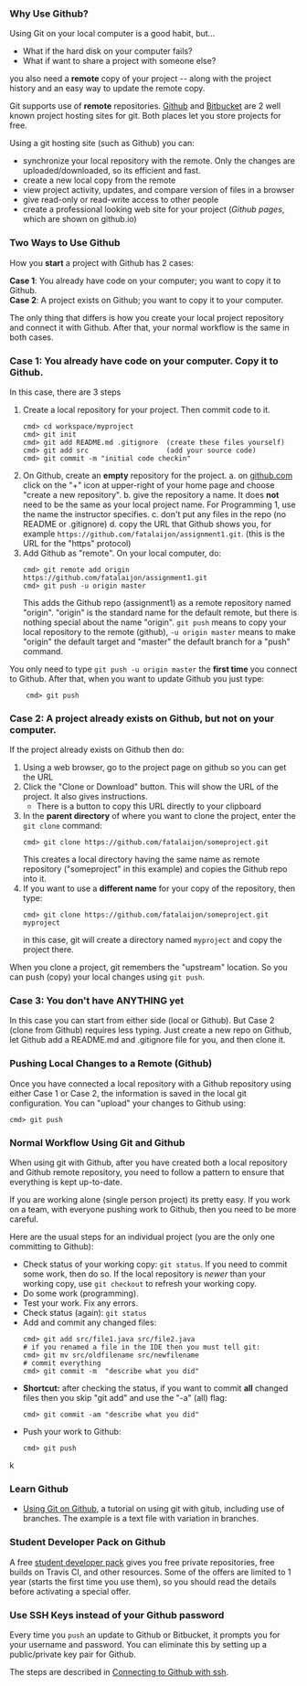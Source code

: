 ### Why Use Github?

Using Git on your local computer is a good habit, but...

* What if the hard disk on your computer fails?
* What if want to share a project with someone else?

you also need a **remote** copy of your project -- along with the project history and an easy way to update the remote copy.

Git supports use of **remote** repositories.
[Github](https://github.com) and [Bitbucket](https://bitbucket.org) are 2 well known project hosting sites for git.  Both places let you store projects for free.

Using a git hosting site (such as Github) you can:

* synchronize your local repository with the remote. Only the changes are uploaded/downloaded, so its efficient and fast.
* create a new local copy from the remote
* view project activity, updates, and compare version of files in a browser
* give read-only or read-write access to other people 
* create a professional looking web site for your project (*Github pages*, which are shown on github.io)

### Two Ways to Use Github

How you **start** a project with Github has 2 cases:

**Case 1**: You already have code on your computer; you want to copy it to Github.   
**Case 2**: A project exists on Github; you want to copy it to your computer.

The only thing that differs is how you create your local project repository and connect it with Github.  After that, your normal workflow is the same in both cases.

### Case 1: You already have code on your computer. Copy it to Github.

In this case, there are 3 steps

1. Create a local repository for your project.  Then commit code to it.
    ```shell
    cmd> cd workspace/myproject
    cmd> git init
    cmd> git add README.md .gitignore  (create these files yourself)
    cmd> git add src                   (add your source code)
    cmd> git commit -m "initial code checkin"
    ```
2. On Github, create an **empty** repository for the project.
    a. on [github.com](https://github.com) click on the "+" icon at upper-right of your home page and choose "create a new repository".
    b. give the repository a name. It does **not** need to be the same as your local project name.  For Programming 1, use the name the instructor specifies.
    c. don't put any files in the repo (no README or .gitignore)
    d. copy the URL that Github shows you, for example `https://github.com/fatalaijon/assignment1.git`.  (this is the URL for the "https" protocol)
3. Add Github as "remote".  On your local computer, do:
   ```shell
   cmd> git remote add origin https://github.com/fatalaijon/assignment1.git
   cmd> git push -u origin master
   ```
   This adds the Github repo (assignment1) as a remote repository named "origin".  "origin" is the standard name for the default remote, but there is nothing special about the name "origin".  `git push` means to copy your local repository to the remote (github), `-u origin master` means to make "origin" the default target and "master" the default branch for a "push" command.

You only need to type `git push -u origin master` the **first time** you connect to Github.  After that, when you want to update Github you just type:
```shell
    cmd> git push
```

### Case 2: A project already exists on Github, but not on your computer.

If the project already exists on Github then do:

1. Using a web browser, go to the project page on github so you can get the URL
2. Click the "Clone or Download" button. This will show the URL of the project. It also gives instructions.
    * There is a button to copy this URL directly to your clipboard 
3. In the **parent directory** of where you want to clone the project, enter the `git clone` command:
    ```shell
    cmd> git clone https://github.com/fatalaijon/someproject.git
    ```
    This creates a local directory having the same name as remote repository ("someproject" in this example) and copies the Github repo into it.
4. If you want to use a **different name** for your copy of the repository, then type:
    ```shell
    cmd> git clone https://github.com/fatalaijon/someproject.git  myproject
    ```
    in this case, git will create a directory named `myproject` and copy the project there.

When you clone a project, git remembers the "upstream" location. So you can push (copy) your
local changes using `git push`.

### Case 3: You don't have ANYTHING yet

In this case you can start from either side (local or Github).  But Case 2 (clone from Github) requires less typing. Just create a new repo on Github, let Github add a README.md and .gitignore file for you, and then clone it.

### Pushing Local Changes to a Remote (Github)

Once you have connected a local repository with a Github repository using either Case 1 or Case 2, the information
is saved in the local git configuration.  You can "upload" your changes to Github using:
```
cmd> git push
```

### Normal Workflow Using Git and Github

When using git with Github, after you have created both a local repository and Github remote repository, you need to follow a pattern to ensure that everything is kept up-to-date.

If you are working alone (single person project) its pretty easy. If you work on a team, with everyone pushing work to Github, then you need to be more careful.

Here are the usual steps for an individual project (you are the only one committing to Github):

* Check status of your working copy: `git status`.  If you need to commit some work, then do so.  If the local repository is *newer* than your working copy, use `git checkout` to refresh your working copy.
* Do some work (programming).
* Test your work.  Fix any errors.
* Check status (again): `git status`
* Add and commit any changed files:
    ```shell
    cmd> git add src/file1.java src/file2.java
    # if you renamed a file in the IDE then you must tell git:
    cmd> git mv src/oldfilename src/newfilename
    # commit everything
    cmd> git commit -m  "describe what you did"
    ```
* **Shortcut:** after checking the status, if you want to commit **all** changed files then you skip "git add" and use the "-a" (all) flag:
    ```shell
    cmd> git commit -am "describe what you did"
    ```
* Push your work to Github:
    ```
   cmd> git push
   ```

k
     


### Learn Github

* [Using Git on Github](https://guides.github.com/activities/hello-world/), a tutorial on using git with gitub, including use of branches.  The example is a text file with variation in branches.


### Student Developer Pack on Github

A free [student developer pack](https://education.github.com/pack) gives you free private repositories, free builds on Travis CI, and other resources.  Some of the offers are limited to 1 year (starts the first time you use them), so you should read the details before activating a special offer.


### Use SSH Keys instead of your Github password

Every time you `push` an update to Github or Bitbucket, it prompts you for your username and password.  You can eliminate this by setting up a public/private key pair for Github.

The steps are described in [Connecting to Github with ssh](https://help.github.com/articles/connecting-to-github-with-ssh/).
